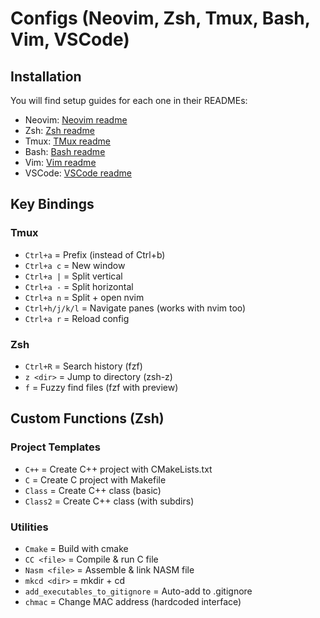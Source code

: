 # Configs (Neovim, Zsh, Tmux, Bash, Vim, VSCode)

## Installation
You will find setup guides for each one in their READMEs:
- Neovim: [Neovim readme](neovim/README.md)
- Zsh: [Zsh readme](zsh/README.md)
- Tmux: [TMux readme](tmux/README.md)
- Bash: [Bash readme](bash/README.md)
- Vim: [Vim readme](vim/README.md)
- VSCode: [VSCode readme](vscode/README.md)

## Key Bindings

### Tmux
- `Ctrl+a` = Prefix (instead of Ctrl+b)
- `Ctrl+a c` = New window
- `Ctrl+a |` = Split vertical
- `Ctrl+a -` = Split horizontal
- `Ctrl+a n` = Split + open nvim
- `Ctrl+h/j/k/l` = Navigate panes (works with nvim too)
- `Ctrl+a r` = Reload config

### Zsh
- `Ctrl+R` = Search history (fzf)
- `z <dir>` = Jump to directory (zsh-z)
- `f` = Fuzzy find files (fzf with preview)

## Custom Functions (Zsh)

### Project Templates
- `C++` = Create C++ project with CMakeLists.txt
- `C` = Create C project with Makefile
- `Class` = Create C++ class (basic)
- `Class2` = Create C++ class (with subdirs)

### Utilities
- `Cmake` = Build with cmake
- `CC <file>` = Compile & run C file
- `Nasm <file>` = Assemble & link NASM file
- `mkcd <dir>` = mkdir + cd
- `add_executables_to_gitignore` = Auto-add to .gitignore
- `chmac` = Change MAC address (hardcoded interface)

